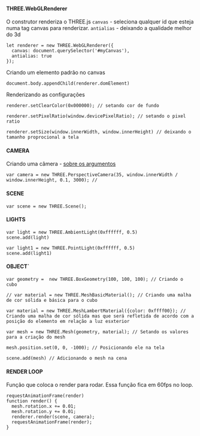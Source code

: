 

#### THREE.WebGLRenderer
O construtor renderiza o THREE.js
`canvas` - seleciona qualquer id que esteja numa tag canvas para renderizar.
`antialias` - deixando a qualidade melhor do 3d
```
let renderer = new THREE.WebGLRenderer({
  canvas: document.querySelector('#myCanvas'),
  antialias: true
});
```
Criando um elemento padrão no canvas
```
document.body.appendChild(renderer.domElement)
```
Renderizando as configurações
```
renderer.setClearColor(0x000000); // setando cor de fundo

renderer.setPixelRatio(window.devicePixelRatio); // setando o pixel ratio

renderer.setSize(window.innerWidth, window.innerHeight) // deixando o tamanho proprocional a tela
```
#### CAMERA
Criando uma câmera -  [sobre os argumentos](https://threejs.org/docs/index.html#manual/en/introduction/Creating-a-scene)
```
var camera = new THREE.PerspectiveCamera(35, window.innerWidth / window.innerHeight, 0.1, 3000); // 
```

#### SCENE
```
var scene = new THREE.Scene();
```

#### LIGHTS
````
var light = new THREE.AmbientLight(0xffffff, 0.5)
scene.add(light)

var light1 = new THREE.PointLight(0xffffff, 0.5)
scene.add(light1)
````

#### OBJECT`
```
var geometry =  new THREE.BoxGeometry(100, 100, 100); // Criando o cubo

// var material = new THREE.MeshBasicMaterial(); // Criando uma malha de cor sólida e básica para o cubo

var material = new THREE.MeshLambertMaterial({color: 0xffff00}); // Criando uma malha de cor sólida mas que será refletida de acordo com a posição do elemento em relação a luz esxterior

var mesh = new THREE.Mesh(geometry, material); // Setando os valores para a criação do mesh

mesh.position.set(0, 0, -1000); // Posicionando ele na tela

scene.add(mesh) // Adicionando o mesh na cena
```

#### RENDER LOOP
Função que coloca o render para rodar. Essa função fica em 60fps no loop.
```
requestAnimationFrame(render)
function render() {
  mesh.rotation.x += 0.01;
  mesh.rotation.y += 0.01;
  renderer.render(scene, camera);
  requestAnimationFrame(render);
}
```



